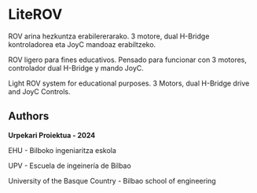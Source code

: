 # LiteROV

ROV arina hezkuntza erabilererarako. 3 motore, dual H-Bridge kontroladorea eta JoyC mandoaz erabiltzeko.

ROV ligero para fines educativos. Pensado para funcionar con 3 motores, controlador dual H-Bridge y mando JoyC.

Light ROV system for educational purposes. 3 Motors, dual H-Bridge drive and JoyC Controls.

## Authors

**Urpekari Proiektua - 2024**

EHU - Bilboko ingeniaritza eskola

UPV - Escuela de ingeinería de Bilbao

University of the Basque Country - Bilbao school of engineering
